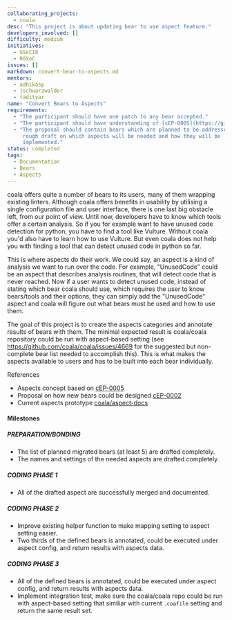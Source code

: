 ```yaml
---
collaborating_projects:
  - coala
desc: "This project is about updating bear to use aspect feature."
developers_involved: []
difficulty: medium
initiatives:
  - GSoC18
  - RGSoC
issues: []
markdown: convert-bear-to-aspects.md
mentors:
  - adhikasp
  - jschwarzwalder
  - tadityar
name: "Convert Bears to Aspects"
requirements:
  - "The participant should have one patch to any bear accepted."
  - "The participant should have understanding of [cEP-0005](https://github.com/coala/cEPs/blob/master/cEP-0005.md)."
  - "The proposal should contain bears which are planned to be addressed and a
     rough draft on which aspects will be needed and how they will be
     implemented."
status: completed
tags:
  - Documentation
  - Bears
  - Aspects
---
```


coala offers quite a number of bears to its users, many of them wrapping
existing linters.
Although coala offers benefits in usability by utilising a single configuration
file and user interface, there is one last big obstacle left, from our point
of view.
Until now, developers have to know which tools offer a certain analysis.
So if you for example want to have unused code detection for python, you have
to find a tool like Vulture.
Without coala you'd also have to learn how to use Vulture. But even coala does
not help you with finding a tool that can detect unused code in python so far.

This is where aspects do their work.
We could say, an aspect is a kind of analysis we want to run over the code.
For example, "UnusedCode" could be an aspect that describes analysis routines,
that will detect code that is never reached.
Now if a user wants to detect unused code, instead of stating which bear coala
should use, which requires the user to know bears/tools and their options,
they can simply add the "UnusedCode" aspect and coala will figure out what
bears must be used and how to use them.

The goal of this project is to create the aspects categories and annotate
results of bears with them. The minimal expected result is coala/coala
repository could be run with aspect-based setting (see
<https://github.com/coala/coala/issues/4669> for the suggested but non-complete
bear list needed to accomplish this). This is what makes the aspects available
to users and has to be built into each bear individually.

References

* Aspects concept based on
  [cEP-0005](https://github.com/coala/cEPs/blob/master/cEP-0005.md)
* Proposal on how new bears could be designed
  [cEP-0002](https://github.com/coala/cEPs/blob/master/cEP-0002.md)
* Current aspects prototype
  [coala/aspect-docs](https://github.com/coala/aspect-docs)

#### Milestones

##### PREPARATION/BONDING

* The list of planned migrated bears (at least 5) are drafted completely.
* The names and settings of the needed aspects are drafted completely.

##### CODING PHASE 1

* All of the drafted aspect are successfully merged and documented.

##### CODING PHASE 2

* Improve existing helper function to make mapping setting to aspect setting
  easier.
* Two thirds of the defined bears is annotated, could be executed under
  aspect config, and return results with aspects data.

##### CODING PHASE 3

* All of the defined bears is annotated, could be executed under
  aspect config, and return results with aspects data.
* Implement integration test, make sure the coala/coala repo could be run
  with aspect-based setting that similiar with current `.coafile` setting and
  return the same result set.
